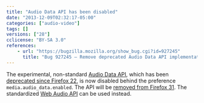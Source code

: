 ```yaml
---
title: "Audio Data API has been disabled"
date: "2013-12-09T02:32:17-05:00"
categories: ["audio-video"]
tags: []
versions: ["28"]
cclicense: "BY-SA 3.0"
references:
    - url: "https://bugzilla.mozilla.org/show_bug.cgi?id=927245"
      title: "Bug 927245 – Remove deprecated Audio Data API implementation"
---
```

The experimental, non-standard [Audio Data API](https://developer.mozilla.org/docs/Introducing_the_Audio_API_Extension), which has been [deprecated since Firefox 22](https://www.fxsitecompat.com/en-CA/docs/2013/audio-data-api-has-been-deprecated/), is now disabled behind the preference `media.audio_data.enabled`. The API will be [removed from Firefox 31](https://www.fxsitecompat.com/en-CA/docs/2014/audio-data-api-has-been-removed/). The standardized [Web Audio API](https://developer.mozilla.org/docs/Web_Audio_API) can be used instead.
